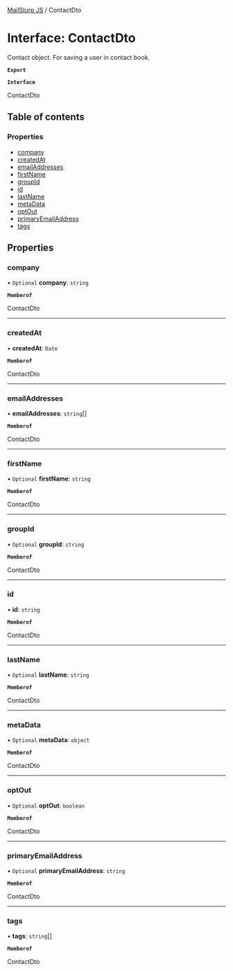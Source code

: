 [MailSlurp JS](../README.md) / ContactDto

# Interface: ContactDto

Contact object. For saving a user in contact book.

**`Export`**

**`Interface`**

ContactDto

## Table of contents

### Properties

- [company](ContactDto.md#company)
- [createdAt](ContactDto.md#createdat)
- [emailAddresses](ContactDto.md#emailaddresses)
- [firstName](ContactDto.md#firstname)
- [groupId](ContactDto.md#groupid)
- [id](ContactDto.md#id)
- [lastName](ContactDto.md#lastname)
- [metaData](ContactDto.md#metadata)
- [optOut](ContactDto.md#optout)
- [primaryEmailAddress](ContactDto.md#primaryemailaddress)
- [tags](ContactDto.md#tags)

## Properties

### company

• `Optional` **company**: `string`

**`Memberof`**

ContactDto

___

### createdAt

• **createdAt**: `Date`

**`Memberof`**

ContactDto

___

### emailAddresses

• **emailAddresses**: `string`[]

**`Memberof`**

ContactDto

___

### firstName

• `Optional` **firstName**: `string`

**`Memberof`**

ContactDto

___

### groupId

• `Optional` **groupId**: `string`

**`Memberof`**

ContactDto

___

### id

• **id**: `string`

**`Memberof`**

ContactDto

___

### lastName

• `Optional` **lastName**: `string`

**`Memberof`**

ContactDto

___

### metaData

• `Optional` **metaData**: `object`

**`Memberof`**

ContactDto

___

### optOut

• `Optional` **optOut**: `boolean`

**`Memberof`**

ContactDto

___

### primaryEmailAddress

• `Optional` **primaryEmailAddress**: `string`

**`Memberof`**

ContactDto

___

### tags

• **tags**: `string`[]

**`Memberof`**

ContactDto
